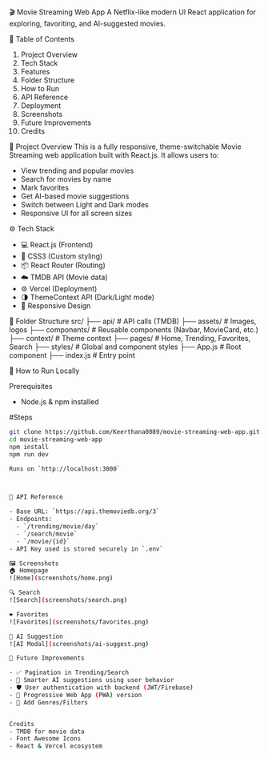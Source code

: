 🎬 Movie Streaming Web App
A Netflix-like modern UI React application for exploring, favoriting, and AI-suggested movies.


📌 Table of Contents
1. Project Overview  
2. Tech Stack  
3. Features  
4. Folder Structure  
5. How to Run  
6. API Reference  
7. Deployment  
8. Screenshots  
9. Future Improvements  
10. Credits


🧠 Project Overview
This is a fully responsive, theme-switchable Movie Streaming web application built with React.js. It allows users to:
- View trending and popular movies
- Search for movies by name
- Mark favorites
- Get AI-based movie suggestions
- Switch between Light and Dark modes
- Responsive UI for all screen sizes


⚙️ Tech Stack
- 💻 React.js (Frontend)
- 🎨 CSS3 (Custom styling)
- 📦 React Router (Routing)
- ☁️ TMDB API (Movie data)
- ⚙️ Vercel (Deployment)
- 🌗 ThemeContext API (Dark/Light mode)
- 📱 Responsive Design

📁 Folder Structure
src/
├── api/              # API calls (TMDB)
├── assets/           # Images, logos
├── components/       # Reusable components (Navbar, MovieCard, etc.)
├── context/          # Theme context
├── pages/            # Home, Trending, Favorites, Search
├── styles/           # Global and component styles
├── App.js            # Root component
├── index.js          # Entry point


🚀 How to Run Locally

Prerequisites
- Node.js & npm installed

#Steps
```bash
git clone https://github.com/Keerthana0089/movie-streaming-web-app.git
cd movie-streaming-web-app
npm install
npm run dev

Runs on `http://localhost:3000`



📡 API Reference

- Base URL: `https://api.themoviedb.org/3`
- Endpoints:
  - `/trending/movie/day`
  - `/search/movie`
  - `/movie/{id}`
- API Key used is stored securely in `.env`

🖼️ Screenshots
🏠 Homepage  
![Home](screenshots/home.png)

🔍 Search  
![Search](screenshots/search.png)

❤️ Favorites  
![Favorites](screenshots/favorites.png)

🤖 AI Suggestion  
![AI Modal](screenshots/ai-suggest.png)

🔧 Future Improvements

- ✅ Pagination in Trending/Search
- 🧠 Smarter AI suggestions using user behavior
- 🛡️ User authentication with backend (JWT/Firebase)
- 📱 Progressive Web App (PWA) version
- 🧩 Add Genres/Filters


Credits
- TMDB for movie data
- Font Awesome Icons
- React & Vercel ecosystem

